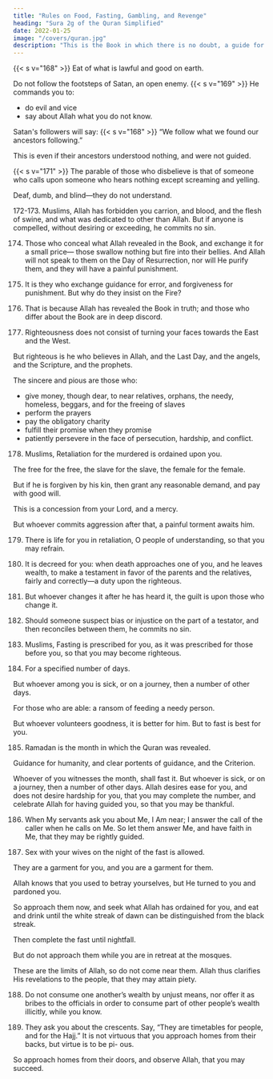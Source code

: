```yaml
---
title: "Rules on Food, Fasting, Gambling, and Revenge"
heading: "Sura 2g of the Quran Simplified"
date: 2022-01-25
image: "/covers/quran.jpg"
description: "This is the Book in which there is no doubt, a guide for the righteous."
---
```



{{< s v="168" >}} Eat of what is lawful and good on earth. 

Do not follow the footsteps of Satan, an open enemy. {{< s v="169" >}} He commands you to:
- do evil and vice
- say about Allah what you do not know.

Satan's followers will say:  {{< s v="168" >}} <!-- And when it is said to them, “Follow what Allah has revealed,” they say, --> “We follow what we found our ancestors following.” 

This is even if their ancestors understood nothing, and were not guided. 

{{< s v="171" >}} The parable of those who disbelieve is that of someone who calls upon someone who hears nothing except screaming and yelling.

Deaf, dumb, and blind—they do not understand.

172-173. Muslims, <!--  Eat of the good things We have provided for you, and give thanks to
Allah, if it is Him that you serve. --> Allah has forbidden you carrion, and blood, and the flesh of swine, and what was dedicated to other than Allah. But if anyone is compelled, without desiring or exceeding, he commits no sin.

174. Those who conceal what Allah revealed in the Book, and exchange it for a small price—
those swallow nothing but fire into their bellies. And Allah will not speak to them on the
Day of Resurrection, nor will He purify them,
and they will have a painful punishment.

175. It is they who exchange guidance for error, and forgiveness for punishment. But why do
they insist on the Fire?

176. That is because Allah has revealed the Book in truth; and those who differ about the
Book are in deep discord.

177. Righteousness does not consist of turning your faces towards the East and the West. 

But righteous is he who believes in Allah, and the Last Day, and the angels, and the Scripture, and the prophets. 

The sincere and pious are those who:
- give money, though dear, to near relatives, orphans, the needy, homeless, beggars, and for the freeing of slaves
- perform the prayers
- pay the obligatory charity
- fulfill their promise when they promise
- patiently persevere in the face of persecution, hardship, and conflict. 

178. Muslims,  Retaliation for the murdered is ordained upon you. 

The free for the free, the slave for the slave, the female for the female. 

But if he is forgiven by his kin, then grant any reasonable demand, and pay with good will. 

This is a concession from your Lord, and a mercy. 

But whoever commits aggression after that, a painful torment awaits him.

179. There is life for you in retaliation, O people of understanding, so that you may refrain.

180. It is decreed for you: when death approaches one of you, and he leaves wealth, to
make a testament in favor of the parents and the relatives, fairly and correctly—a duty upon the righteous.

181. But whoever changes it after he has heard it, the guilt is upon those who change it.

182. Should someone suspect bias or injustice on the part of a testator, and then reconciles
between them, he commits no sin. 

183. Muslims,  Fasting is prescribed for you, as it was prescribed for those before you, so that you may become righteous.

184. For a specified number of days. 

But whoever among you is sick, or on a journey, then a number of other days. 

For those who are able: a ransom of feeding a needy person. 

But whoever volunteers goodness, it is better for him. But to fast is best for you.

185. Ramadan is the month in which the Quran was revealed. 

Guidance for humanity, and clear portents of guidance, and the Criterion. 

Whoever of you witnesses the month, shall fast it. But whoever is sick, or on a journey,
then a number of other days. Allah desires ease for you, and does not desire hardship for you, that you may complete the number, and celebrate Allah for having guided you, so that you may be thankful.

186. When My servants ask you about Me, I Am near; I answer the call of the caller when he calls on Me. So let them answer Me, and have faith in Me, that they may be rightly guided.

187. Sex with your wives on the night of the fast is allowed. 

They are a garment for you, and you are a garment for them. 

Allah knows that you used to betray yourselves, but He turned to you and pardoned you. 

So approach them now, and seek what Allah has ordained for you, and eat and
drink until the white streak of dawn can be
distinguished from the black streak. 

Then complete the fast until nightfall. 

But do not approach them while you are in retreat at the mosques. 

These are the limits of Allah, so do not come near them. Allah thus clarifies His
revelations to the people, that they may attain piety.

188. Do not consume one another’s wealth by unjust means, nor offer it as bribes to the officials in order to consume part of other
people’s wealth illicitly, while you know. 

189. They ask you about the crescents. Say, “They are timetables for people, and for the
Hajj.” It is not virtuous that you approach homes from their backs, but virtue is to be pi-
ous. 

So approach homes from their doors, and observe Allah, that you may succeed.



